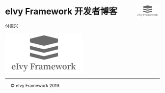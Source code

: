 # <div style="height:40px"><div style="float:left">eIvy Framework 开发者博客</div> <div style="float:right"><img width="80" height="40" src="../../Logo.png"></img></div></div>

付振兴

<img src="../Photo/Logo.png"/>

---
&emsp; &copy; eIvy Framework 2019.
